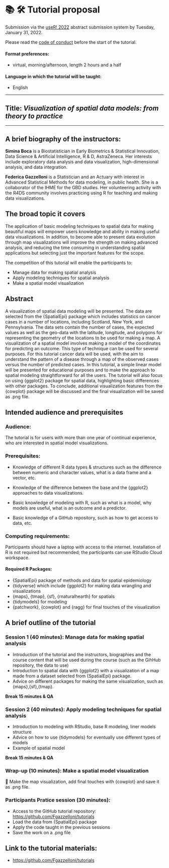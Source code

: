 # 📚 🛠 Tutorial proposal

Submission via the [useR! 2022](https://user2022.r-project.org/) abstract submission system by Tuesday, January 31, 2022.

Please read the [code of conduct](https://user2022.r-project.org/about/coc/) before the start of the tutorial.

#### Format preferences:

- virtual, morning/afternoon, length 2 hours and a half

#### Language in which the tutorial will be taught:

- English

***

## Title: *Visualization of spatial data models: from theory to practice*

***

## A brief biography of the instructors:


**Simina Boca** is a Biostatistician in Early Biometrics & Statistical Innovation, Data Science & Artificial Intelligence, R & D, AstraZeneca. Her interests include exploratory data analysis and data visualization, high-dimensional analysis, and data integration.


**Federica Gazzelloni** is a Statistician and an Actuary with interest in Advanced Statistical Methods for data modeling, in public health. She is a collaborator of the IHME for the GBD studies. Her volunteering activity with the R4DS community involves practicing using R for teaching and making data visualizations.


## The broad topic it covers

The application of basic modeling techniques to spatial data for making beautiful maps will empower users knowledge and ability in making useful data visualizations. In addition, to become able to present data evolution through map visualizations will improve the strength on making advanced analysis, and reducing the time consuming in understanding spatial applications but selecting just the important features for the scope.

The competition of this tutorial will enable the participants to:

- Manage data for making spatial analysis
- Apply modeling techniques for spatial analysis
- Make a spatial model visualization



## Abstract

A visualization of spatial data modeling will be presented. The data are selected from the {SpatialEpi} package which includes statistics on cancer cases in a number of locations, including Scotland, New York, and Pennsylvania.
The data sets contain the number of cases, the expected values as well as the geo-data with the latitude, longitude, and polygons for representing the geometry of the locations to be used for making a map.
A visualization of a spatial model involves making a model of the coordinates for predicting an outcome. This type of technique can be used for several purposes. For this tutorial cancer data will be used, with the aim to understand the pattern of a disease through a map of the observed cases versus the number of predicted cases.
In this tutorial, a simple linear model will be presented for educational purposes and to make the approach to spatial modeling straightforward for all the users.
The tutorial will also focus on using {ggplot2} package for spatial data, highlighting basic differences with other packages. To conclude, additional visualization features from the {cowplot} package will be discussed and the final visualization will be saved as .png file.



## Intended audience and prerequisites

### Audience:

The tutorial is for users with more than one year of continual experience, who are interested in spatial model visualizations.


### Prerequisites:

-	Knowledge of different R data types & structures such as the difference between numeric and character values, what is a data frame and a vector, etc.

-	Knowledge of the difference between the base and the {ggplot2} approaches to data visualizations.

-	Basic knowledge of modeling with R, such as what is a model, why models are useful, what is an outcome and a predictor.

-	Basic knowledge of a GitHub repository, such as how to get access to data, etc.


### Computing requirements:

Participants should have a laptop with access to the internet. Installation of R is not required but recommended; the participants can use RStudio Cloud workspace. 

#### Required R Packages:

- {SpatialEpi} package of methods and data for spatial epidemiology
- {tidyverse} which include {ggplot2} for making data wrangling and visualizations
- {maps}, {tmap}, {sf}, {rnaturalhearth} for spatials
- {tidymodels} for modeling
- {patchwork}, {cowplot} and {ragg} for final touches of the visualization


## A brief outline of the tutorial

### Session 1 (40 minutes): Manage data for making spatial analysis

- Introduction of the tutorial and the instructors, biographies and the course content that will be used during the course (such as the GihHub repository, the data to use)
- Introduction to spatial data with {ggplot2} with a visualization of a map made from a dataset selected from {SpatialEpi} package.
- Advice on different packages for making the same visualization, such as {maps},{sf},{tmap}.

**Break 15 minutes & QA**

### Session 2 (40 minutes): Apply modeling techniques for spatial analysis

- Introduction to modeling with RStudio, base R modeling, liner models structure 
- Advice on how to use {tidymodels} for eventually use different types of models
- Example of spatial model

**Break 15 minutes & QA**

### Wrap-up (10 minutes): Make a spatial model visualization

🎣 Make the map visualization, add final touches with {cowplot} and save it as .png file.

### Participants Pratice session (30 minutes):

- Access to the GitHub tutorial repository: https://github.com/Fgazzelloni/tutorials
- Load the data from {SpatialEpi} package
- Apply the code taught in the previous sessions
- Save the work on a .png file

## Link to the tutorial materials:

- https://github.com/Fgazzelloni/tutorials

